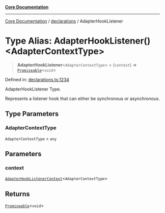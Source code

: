 [**Core Documentation**](../../README.md)

***

[Core Documentation](../../README.md) / [declarations](../README.md) / AdapterHookListener

# Type Alias: AdapterHookListener()\<AdapterContextType\>

> **AdapterHookListener**\<`AdapterContextType`\> = (`context`) => [`Promiseable`](Promiseable.md)\<`void`\>

Defined in: [declarations.ts:1234](https://github.com/stonemjs/core/blob/85781fe5b87769612839dd6b850ba45186d357fa/src/declarations.ts#L1234)

AdapterHookListener Type.

Represents a listener hook that can either be synchronous or asynchronous.

## Type Parameters

### AdapterContextType

`AdapterContextType` = `any`

## Parameters

### context

[`AdapterHookListenerContext`](../interfaces/AdapterHookListenerContext.md)\<`AdapterContextType`\>

## Returns

[`Promiseable`](Promiseable.md)\<`void`\>
